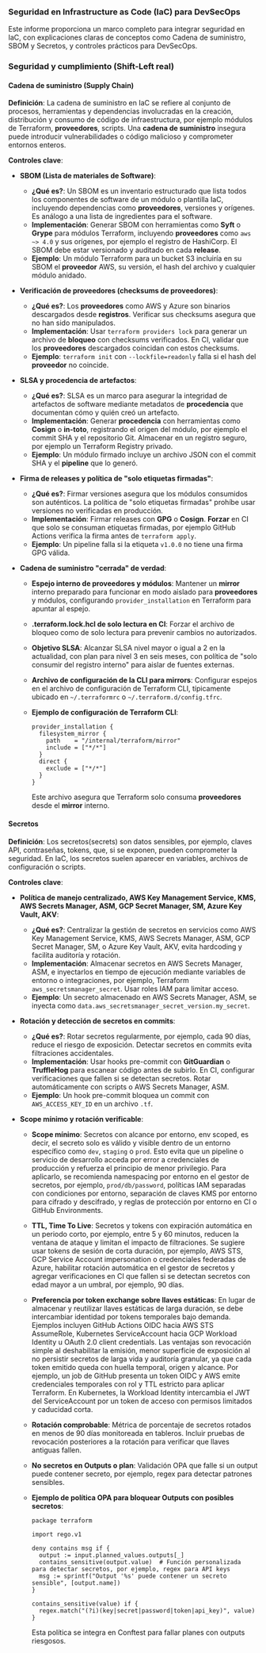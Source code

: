 ### Seguridad en Infrastructure as Code (IaC) para DevSecOps

Este informe proporciona un marco completo para integrar seguridad en IaC, con explicaciones claras de conceptos como Cadena de suministro, SBOM y Secretos, y controles prácticos para DevSecOps.

### Seguridad y cumplimiento (Shift-Left real)

#### Cadena de suministro (Supply Chain)

**Definición**: La cadena de suministro en IaC se refiere al conjunto de procesos, herramientas y dependencias involucradas en la creación, distribución y consumo de código de infraestructura, por ejemplo módulos de Terraform, **proveedores**, scripts.
Una **cadena de suministro** insegura puede introducir vulnerabilidades o código malicioso y comprometer entornos enteros.

**Controles clave**:

* **SBOM (Lista de materiales de Software)**:

  * **¿Qué es?**: Un SBOM es un inventario estructurado que lista todos los componentes de software de un módulo o plantilla IaC, incluyendo dependencias como **proveedores**, versiones y orígenes. Es análogo a una lista de ingredientes para el software.
  * **Implementación**: Generar SBOM con herramientas como **Syft** o **Grype** para módulos Terraform, incluyendo **proveedores** como `aws ~> 4.0` y sus orígenes, por ejemplo el registro de HashiCorp. El SBOM debe estar versionado y auditado en cada **release**.
  * **Ejemplo**: Un módulo Terraform para un bucket S3 incluiría en su SBOM el **proveedor** AWS, su versión, el hash del archivo y cualquier módulo anidado.

* **Verificación de proveedores (checksums de proveedores)**:

  * **¿Qué es?**: Los **proveedores** como AWS y Azure son binarios descargados desde **registros**. Verificar sus checksums asegura que no han sido manipulados.
  * **Implementación**: Usar `terraform providers lock` para generar un archivo de **bloqueo** con checksums verificados. En CI, validar que los **proveedores** descargados coincidan con estos checksums.
  * **Ejemplo**: `terraform init` con `--lockfile=readonly` falla si el hash del **proveedor** no coincide.

* **SLSA y procedencia de artefactos**:

  * **¿Qué es?**: SLSA es un marco para asegurar la integridad de artefactos de software mediante metadatos de **procedencia** que documentan cómo y quién creó un artefacto.
  * **Implementación**: Generar **procedencia** con herramientas como **Cosign** o **in-toto**, registrando el origen del módulo, por ejemplo el commit SHA y el repositorio Git. Almacenar en un registro seguro, por ejemplo un Terraform Registry privado.
  * **Ejemplo**: Un módulo firmado incluye un archivo JSON con el commit SHA y el **pipeline** que lo generó.

* **Firma de releases y política de "solo etiquetas firmadas"**:

  * **¿Qué es?**: Firmar versiones asegura que los módulos consumidos son auténticos. La política de "solo etiquetas firmadas" prohíbe usar versiones no verificadas en producción.
  * **Implementación**: Firmar releases con **GPG** o **Cosign**. **Forzar** en CI que solo se consuman etiquetas firmadas, por ejemplo GitHub Actions verifica la firma antes de `terraform apply`.
  * **Ejemplo**: Un pipeline falla si la etiqueta `v1.0.0` no tiene una firma GPG válida.

* **Cadena de suministro "cerrada" de verdad**:

  * **Espejo interno de proveedores y módulos**: Mantener un **mirror** interno preparado para funcionar en modo aislado para **proveedores** y módulos, configurando `provider_installation` en Terraform para apuntar al espejo.
  * **.terraform.lock.hcl de solo lectura en CI**: Forzar el archivo de bloqueo como de solo lectura para prevenir cambios no autorizados.
  * **Objetivo SLSA**: Alcanzar SLSA nivel mayor o igual a 2 en la actualidad, con plan para nivel 3 en seis meses, con política de "solo consumir del registro interno" para aislar de fuentes externas.
  * **Archivo de configuración de la CLI para mirrors**: Configurar espejos en el archivo de configuración de Terraform CLI, típicamente ubicado en `~/.terraformrc` o `~/.terraform.d/config.tfrc`.
  * **Ejemplo de configuración de Terraform CLI**:

    ```hcl
    provider_installation {
      filesystem_mirror {
        path    = "/internal/terraform/mirror"
        include = ["*/*"]
      }
      direct {
        exclude = ["*/*"]
      }
    }
    ```

    Este archivo asegura que Terraform solo consuma **proveedores** desde el **mirror** interno.


#### Secretos

**Definición**: Los secretos(secrets) son datos sensibles, por ejemplo, claves API, contraseñas, tokens, que, si se exponen, pueden comprometer la seguridad. En IaC, los secretos suelen aparecer en variables, archivos de configuración o scripts.

**Controles clave**:

* **Política de manejo centralizado, AWS Key Management Service, KMS, AWS Secrets Manager, ASM, GCP Secret Manager, SM, Azure Key Vault, AKV**:

  * **¿Qué es?**: Centralizar la gestión de secretos en servicios como AWS Key Management Service, KMS, AWS Secrets Manager, ASM, GCP Secret Manager, SM, o Azure Key Vault, AKV, evita hardcoding y facilita auditoría y rotación.
  * **Implementación**: Almacenar secretos en AWS Secrets Manager, ASM, e inyectarlos en tiempo de ejecución mediante variables de entorno o integraciones, por ejemplo, Terraform `aws_secretsmanager_secret`. Usar roles IAM para limitar acceso.
  * **Ejemplo**: Un secreto almacenado en AWS Secrets Manager, ASM, se inyecta como `data.aws_secretsmanager_secret_version.my_secret`.
* **Rotación y detección de secretos en commits**:

  * **¿Qué es?**: Rotar secretos regularmente, por ejemplo, cada 90 días, reduce el riesgo de exposición. Detectar secretos en commits evita filtraciones accidentales.
  * **Implementación**: Usar hooks pre-commit con **GitGuardian** o **TruffleHog** para escanear código antes de subirlo. En CI, configurar verificaciones que fallen si se detectan secretos. Rotar automáticamente con scripts o AWS Secrets Manager, ASM.
  * **Ejemplo**: Un hook pre-commit bloquea un commit con `AWS_ACCESS_KEY_ID` en un archivo `.tf`.
* **Scope mínimo y rotación verificable**:

  * **Scope mínimo**: Secretos con alcance por entorno, env scoped, es decir, el secreto solo es válido y visible dentro de un entorno específico como `dev`, `staging` o `prod`. Esto evita que un pipeline o servicio de desarrollo acceda por error a credenciales de producción y refuerza el principio de menor privilegio. Para aplicarlo, se recomienda namespacing por entorno en el gestor de secretos, por ejemplo, `prod/db/password`, políticas IAM separadas con condiciones por entorno, separación de claves KMS por entorno para cifrado y descifrado, y reglas de protección por entorno en CI o GitHub Environments.
  * **TTL, Time To Live**: Secretos y tokens con expiración automática en un periodo corto, por ejemplo, entre 5 y 60 minutos, reducen la ventana de ataque y limitan el impacto de filtraciones. Se sugiere usar tokens de sesión de corta duración, por ejemplo, AWS STS, GCP Service Account impersonation o credenciales federadas de Azure, habilitar rotación automática en el gestor de secretos y agregar verificaciones en CI que fallen si se detectan secretos con edad mayor a un umbral, por ejemplo, 90 días.
  * **Preferencia por token exchange sobre llaves estáticas**: En lugar de almacenar y reutilizar llaves estáticas de larga duración, se debe intercambiar identidad por tokens temporales bajo demanda. Ejemplos incluyen GitHub Actions OIDC hacia AWS STS AssumeRole, Kubernetes ServiceAccount hacia GCP Workload Identity u OAuth 2.0 client credentials. Las ventajas son revocación simple al deshabilitar la emisión, menor superficie de exposición al no persistir secretos de larga vida y auditoría granular, ya que cada token emitido queda con huella temporal, origen y alcance. Por ejemplo, un job de GitHub presenta un token OIDC y AWS emite credenciales temporales con rol y TTL estricto para aplicar Terraform. En Kubernetes, la Workload Identity intercambia el JWT del ServiceAccount por un token de acceso con permisos limitados y caducidad corta.
  * **Rotación comprobable**: Métrica de porcentaje de secretos rotados en menos de 90 días monitoreada en tableros. Incluir pruebas de revocación posteriores a la rotación para verificar que llaves antiguas fallen.
  * **No secretos en Outputs o plan**: Validación OPA que falle si un output puede contener secreto, por ejemplo, regex para detectar patrones sensibles.
  * **Ejemplo de política OPA para bloquear Outputs con posibles secretos**:

    ```rego
    package terraform

    import rego.v1

    deny contains msg if {
      output := input.planned_values.outputs[_]
      contains_sensitive(output.value)  # Función personalizada para detectar secretos, por ejemplo, regex para API keys
      msg := sprintf("Output '%s' puede contener un secreto sensible", [output.name])
    }

    contains_sensitive(value) if {
      regex.match("(?i)(key|secret|password|token|api_key)", value)
    }
    ```

    Esta política se integra en Conftest para fallar planes con outputs riesgosos.

